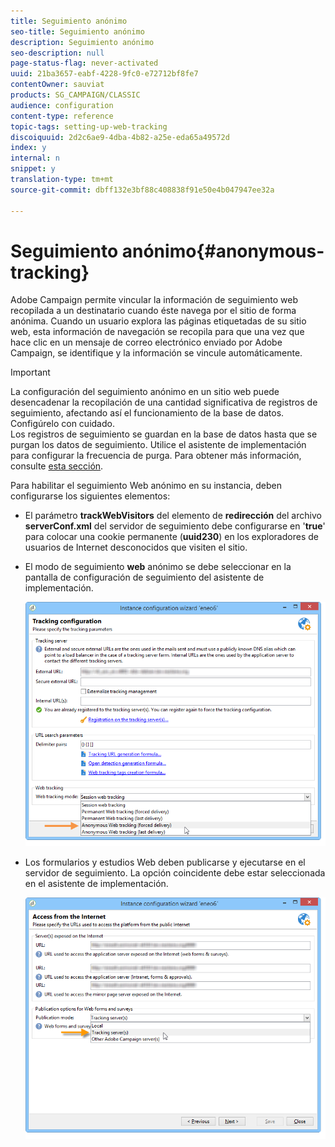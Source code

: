 ```yaml
---
title: Seguimiento anónimo
seo-title: Seguimiento anónimo
description: Seguimiento anónimo
seo-description: null
page-status-flag: never-activated
uuid: 21ba3657-eabf-4228-9fc0-e72712bf8fe7
contentOwner: sauviat
products: SG_CAMPAIGN/CLASSIC
audience: configuration
content-type: reference
topic-tags: setting-up-web-tracking
discoiquuid: 2d2c6ae9-4dba-4b82-a25e-eda65a49572d
index: y
internal: n
snippet: y
translation-type: tm+mt
source-git-commit: dbff132e3bf88c408838f91e50e4b047947ee32a

---
```



# Seguimiento anónimo{#anonymous-tracking}

Adobe Campaign permite vincular la información de seguimiento web recopilada a un destinatario cuando éste navega por el sitio de forma anónima. Cuando un usuario explora las páginas etiquetadas de su sitio web, esta información de navegación se recopila para que una vez que hace clic en un mensaje de correo electrónico enviado por Adobe Campaign, se identifique y la información se vincule automáticamente.

>[!IMPORTANT]
>
>La configuración del seguimiento anónimo en un sitio web puede desencadenar la recopilación de una cantidad significativa de registros de seguimiento, afectando así el funcionamiento de la base de datos. Configúrelo con cuidado.\
>Los registros de seguimiento se guardan en la base de datos hasta que se purgan los datos de seguimiento. Utilice el asistente de implementación para configurar la frecuencia de purga. Para obtener más información, consulte [esta sección](../../installation/using/deploying-an-instance.md#purging-data).

Para habilitar el seguimiento Web anónimo en su instancia, deben configurarse los siguientes elementos:

* El parámetro **trackWebVisitors** del elemento de **redirección** del archivo **serverConf.xml** del servidor de seguimiento debe configurarse en &#39;**true**&#39; para colocar una cookie permanente (**uuid230**) en los exploradores de usuarios de Internet desconocidos que visiten el sitio.
* El modo de seguimiento **web** anónimo se debe seleccionar en la pantalla de configuración de seguimiento del asistente de implementación.

   ![](assets/webtracking_anonymous_set.png)

* Los formularios y estudios Web deben publicarse y ejecutarse en el servidor de seguimiento. La opción coincidente debe estar seleccionada en el asistente de implementación.

   ![](assets/webtracking_publication_set_for_webapps.png)

